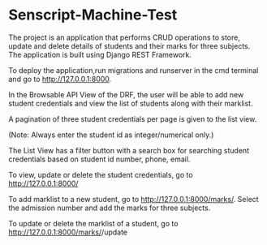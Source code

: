 # Senscript-Machine-Test

The project is an application that performs CRUD operations to store, update and delete details of students and their marks for three subjects. The application is built using Django REST Framework.

 To deploy the application,run migrations and runserver in the cmd terminal and go to http://127.0.0.1:8000. 
 
 In the Browsable API View of the DRF, the user will be able to add new student credentials and view the list of students along with their marklist. 
 
 A pagination of three student credentials per page is given to the list view.

(Note: Always enter the student id as integer/numerical only.)

 The List View has a filter button with a search box for searching student credentials based on student id number, phone, email.

 To view, update or delete the student credentials, go to http://127.0.0.1:8000/<id>

 To add marklist to a new student, go to http://127.0.0.1:8000/marks/<id>. Select the admission number and add the marks for three subjects. 

 To update or delete the marklist of a student, go to http://127.0.0.1:8000/marks/<id>/update


